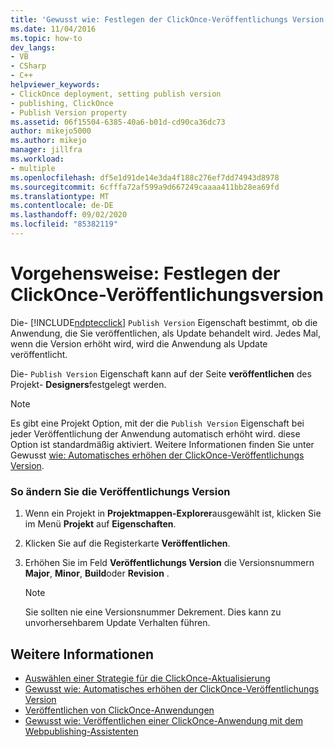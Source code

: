 ```yaml
---
title: 'Gewusst wie: Festlegen der ClickOnce-Veröffentlichungs Version | Microsoft-Dokumentation'
ms.date: 11/04/2016
ms.topic: how-to
dev_langs:
- VB
- CSharp
- C++
helpviewer_keywords:
- ClickOnce deployment, setting publish version
- publishing, ClickOnce
- Publish Version property
ms.assetid: 06f15504-6385-40a6-b01d-cd90ca36dc73
author: mikejo5000
ms.author: mikejo
manager: jillfra
ms.workload:
- multiple
ms.openlocfilehash: df5e1d91de14e3da4f188c276ef7dd74943d8978
ms.sourcegitcommit: 6cfffa72af599a9d667249caaaa411bb28ea69fd
ms.translationtype: MT
ms.contentlocale: de-DE
ms.lasthandoff: 09/02/2020
ms.locfileid: "85382119"
---
```

# <a name="how-to-set-the-clickonce-publish-version"></a>Vorgehensweise: Festlegen der ClickOnce-Veröffentlichungsversion
Die- [!INCLUDE[ndptecclick](../deployment/includes/ndptecclick_md.md)] `Publish Version` Eigenschaft bestimmt, ob die Anwendung, die Sie veröffentlichen, als Update behandelt wird. Jedes Mal, wenn die Version erhöht wird, wird die Anwendung als Update veröffentlicht.

 Die- `Publish Version` Eigenschaft kann auf der Seite **veröffentlichen** des Projekt- **Designers**festgelegt werden.

> [!NOTE]
> Es gibt eine Projekt Option, mit der die `Publish Version` Eigenschaft bei jeder Veröffentlichung der Anwendung automatisch erhöht wird. diese Option ist standardmäßig aktiviert. Weitere Informationen finden Sie unter Gewusst [wie: Automatisches erhöhen der ClickOnce-Veröffentlichungs Version](../deployment/how-to-automatically-increment-the-clickonce-publish-version.md).

### <a name="to-change-the-publish-version"></a>So ändern Sie die Veröffentlichungs Version

1. Wenn ein Projekt in **Projektmappen-Explorer**ausgewählt ist, klicken Sie im Menü **Projekt** auf **Eigenschaften**.

2. Klicken Sie auf die Registerkarte **Veröffentlichen**.

3. Erhöhen Sie im Feld **Veröffentlichungs Version** die Versionsnummern **Major**, **Minor**, **Build**oder **Revision** .

    > [!NOTE]
    > Sie sollten nie eine Versionsnummer Dekrement. Dies kann zu unvorhersehbarem Update Verhalten führen.

## <a name="see-also"></a>Weitere Informationen
- [Auswählen einer Strategie für die ClickOnce-Aktualisierung](../deployment/choosing-a-clickonce-update-strategy.md)
- [Gewusst wie: Automatisches erhöhen der ClickOnce-Veröffentlichungs Version](../deployment/how-to-automatically-increment-the-clickonce-publish-version.md)
- [Veröffentlichen von ClickOnce-Anwendungen](../deployment/publishing-clickonce-applications.md)
- [Gewusst wie: Veröffentlichen einer ClickOnce-Anwendung mit dem Webpublishing-Assistenten](../deployment/how-to-publish-a-clickonce-application-using-the-publish-wizard.md)